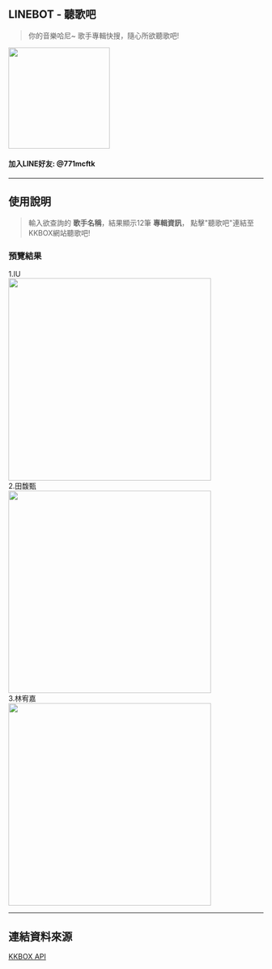 ## **LINEBOT - 聽歌吧**
> 你的音樂哈尼~ 歌手專輯快搜，隨心所欲聽歌吧!

<img src="https://i.imgur.com/LJ55Ip4.png" width="200">

#### 加入LINE好友: @771mcftk
---
## **使用說明**
>輸入欲查詢的 **歌手名稱**，結果顯示12筆 **專輯資訊**，
點擊"聽歌吧"連結至KKBOX網站聽歌吧!

### **預覽結果**
1.IU
<br>
<img src="https://i.imgur.com/6nORmy7.png" width="400">
<br>
2.田馥甄
<br>
<img src="https://i.imgur.com/FeAiv2d.png" width="400">
<br>
3.林宥嘉
<br>
<img src="https://i.imgur.com/uKWA0id.png" width="400">

---
## **連結資料來源**

[KKBOX API](https://www.npmjs.com/package/@kkbox/kkbox-js-sdk)





